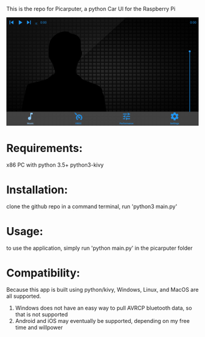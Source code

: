 This is the repo for Picarputer, a python Car UI for the Raspberry Pi

![Picarputer Interface](https://raw.githubusercontent.com/MimTiller/Picarputer/master/picarputer.PNG)


# Requirements:
x86 PC with python 3.5+
python3-kivy

# Installation:
clone the github repo
in a command terminal, run 'python3 main.py'

# Usage:
to use the application, simply run
'python main.py' in the picarputer folder

# Compatibility:
Because this app is built using python/kivy, Windows, Linux, and MacOS are all supported.
1. Windows does not have an easy way to pull AVRCP bluetooth data, so that is not supported
2. Android and iOS may eventually be supported, depending on my free time and willpower
